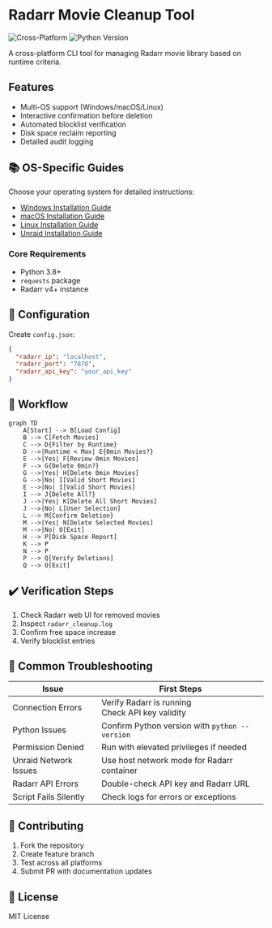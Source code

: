 # Radarr Movie Cleanup Tool

![Cross-Platform](https://img.shields.io/badge/Platform-Windows%20%7C%20macOS%20%7C%20Linux-blue)
![Python Version](https://img.shields.io/badge/Python-3.8%2B-green)

A cross-platform CLI tool for managing Radarr movie library based on runtime criteria.

## Features
- Multi-OS support (Windows/macOS/Linux)
- Interactive confirmation before deletion
- Automated blocklist verification
- Disk space reclaim reporting
- Detailed audit logging

## 📚 OS-Specific Guides
Choose your operating system for detailed instructions:

- [Windows Installation Guide](WINDOWS_GUIDE.md)
- [macOS Installation Guide](MACOS_GUIDE.md)
- [Linux Installation Guide](LINUX_GUIDE.md)
- [Unraid Installation Guide](UNRAID_GUIDE.md)

### Core Requirements
- Python 3.8+
- `requests` package
- Radarr v4+ instance


## 📁 Configuration
Create `config.json`:
```json
{
  "radarr_ip": "localhost",
  "radarr_port": "7878",
  "radarr_api_key": "your_api_key"
}
```


## 🔄 Workflow
```mermaid
graph TD
    A[Start] --> B[Load Config]
    B --> C[Fetch Movies]
    C --> D{Filter by Runtime}
    D -->|Runtime < Max| E{0min Movies?}
    E -->|Yes| F[Review 0min Movies]
    F --> G{Delete 0min?}
    G -->|Yes| H[Delete 0min Movies]
    G -->|No| I[Valid Short Movies]
    E -->|No| I[Valid Short Movies]
    I --> J{Delete All?}
    J -->|Yes| K[Delete All Short Movies]
    J -->|No| L[User Selection]
    L --> M{Confirm Deletion}
    M -->|Yes| N[Delete Selected Movies]
    M -->|No| O[Exit]
    H --> P[Disk Space Report]
    K --> P
    N --> P
    P --> Q[Verify Deletions]
    Q --> O[Exit]
```

## ✔️ Verification Steps
1. Check Radarr web UI for removed movies
2. Inspect `radarr_cleanup.log`
3. Confirm free space increase
4. Verify blocklist entries

## 🐛 Common Troubleshooting
| Issue | First Steps |
|-------|-------------|
| Connection Errors | Verify Radarr is running<br>Check API key validity |
| Python Issues | Confirm Python version with `python --version` |
| Permission Denied | Run with elevated privileges if needed |
| Unraid Network Issues | Use host network mode for Radarr container |
| Radarr API Errors | Double-check API key and Radarr URL |
| Script Fails Silently | Check logs for errors or exceptions |

## 🤝 Contributing
1. Fork the repository
2. Create feature branch
3. Test across all platforms
4. Submit PR with documentation updates

## 📄 License
MIT License